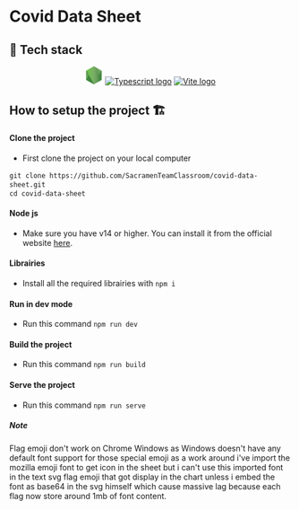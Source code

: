 # Covid Data Sheet

## 🚀 Tech stack

<p align="center">
  <a href="https://nodejs.org"><img width=32 height=32 src="https://raw.githubusercontent.com/github/explore/80688e429a7d4ef2fca1e82350fe8e3517d3494d/topics/nodejs/nodejs.png" alt="Node js logo"></a> 
	<a href="https://www.typescriptlang.org"><img width=32 height=32 src="https://upload.wikimedia.org/wikipedia/commons/4/4c/Typescript_logo_2020.svg" alt="Typescript logo"></a> 
  <a href="https://vitejs.dev"><img width=32 height=32 src="https://vitejs.dev/logo.svg" alt="Vite logo"></a>
</p>

## How to setup the project 🏗️

#### Clone the project
- First clone the project on your local computer
```
git clone https://github.com/SacramenTeamClassroom/covid-data-sheet.git
cd covid-data-sheet
```

#### Node js
- Make sure you have v14 or higher. You can install it from the official website [here](https://nodejs.org).

#### Librairies
- Install all the required librairies with 
```npm i```

#### Run in dev mode
- Run this command
```npm run dev```

#### Build the project
- Run this command
```npm run build```

#### Serve the project
- Run this command
```npm run serve```


##### Note

Flag emoji don't work on Chrome Windows as Windows doesn't have any default font support for those special emoji
as a work around i've import the mozilla emoji font to get icon in the sheet but i can't use this imported font
in the text svg flag emoji that got display in the chart unless i embed the font as base64 in the svg himself 
which cause massive lag because each flag now store around 1mb of font content.

